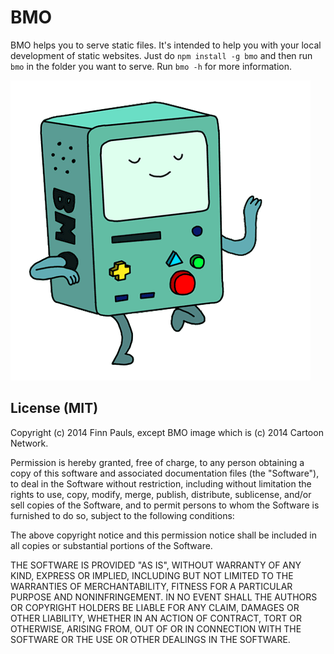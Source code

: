# BMO

BMO helps you to serve static files. It's intended to help you with your local development of static websites. Just do `npm install -g bmo` and then run `bmo` in the folder you want to serve. Run `bmo -h` for more information.

![BMO](bmo.gif)

## License (MIT)

Copyright (c) 2014 Finn Pauls, except BMO image which is (c) 2014 Cartoon Network.

Permission is hereby granted, free of charge, to any person obtaining a copy
of this software and associated documentation files (the "Software"), to deal
in the Software without restriction, including without limitation the rights
to use, copy, modify, merge, publish, distribute, sublicense, and/or sell
copies of the Software, and to permit persons to whom the Software is
furnished to do so, subject to the following conditions:

The above copyright notice and this permission notice shall be included in
all copies or substantial portions of the Software.

THE SOFTWARE IS PROVIDED "AS IS", WITHOUT WARRANTY OF ANY KIND, EXPRESS OR
IMPLIED, INCLUDING BUT NOT LIMITED TO THE WARRANTIES OF MERCHANTABILITY,
FITNESS FOR A PARTICULAR PURPOSE AND NONINFRINGEMENT. IN NO EVENT SHALL THE
AUTHORS OR COPYRIGHT HOLDERS BE LIABLE FOR ANY CLAIM, DAMAGES OR OTHER
LIABILITY, WHETHER IN AN ACTION OF CONTRACT, TORT OR OTHERWISE, ARISING FROM,
OUT OF OR IN CONNECTION WITH THE SOFTWARE OR THE USE OR OTHER DEALINGS IN
THE SOFTWARE.